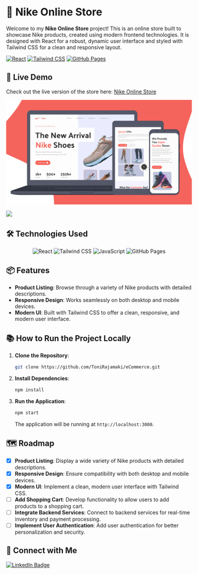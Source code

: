 # 🛒 Nike Online Store

Welcome to my **Nike Online Store** project! This is an online store built to showcase Nike products, created using modern frontend technologies. It is designed with React for a robust, dynamic user interface and styled with Tailwind CSS for a clean and responsive layout.

[![React](https://img.shields.io/badge/React-%2361DAFB.svg?style=for-the-badge&logo=react&logoColor=white)](https://reactjs.org/) [![Tailwind CSS](https://img.shields.io/badge/TailwindCSS-%2306B6D4.svg?style=for-the-badge&logo=tailwind-css&logoColor=white)](https://tailwindcss.com/) [![GitHub Pages](https://img.shields.io/badge/Hosted_on-GitHub_Pages-%23333.svg?style=for-the-badge&logo=github&logoColor=white)](https://pages.github.com/)

## 🚀 Live Demo

Check out the live version of the store here: [Nike Online Store](https://tonirajamaki.github.io/eCommerce/)

  <img src="https://github.com/ToniRajamaki/folio2/blob/bea74f901423c5ba0497eb9ec2dbd07c83bd5d8a/public/assets/project-thumbnails/nike-shop-thumbnail.png?raw=true" alt="React" />

![](demogif.gif)

## 🛠️ Technologies Used

<p align="center">
  <img src="https://img.shields.io/badge/React-%2361DAFB.svg?style=for-the-badge&logo=react&logoColor=white" alt="React" />
  <img src="https://img.shields.io/badge/TailwindCSS-%2306B6D4.svg?style=for-the-badge&logo=tailwind-css&logoColor=white" alt="Tailwind CSS" />
  <img src="https://img.shields.io/badge/JavaScript-%23F7DF1E.svg?style=for-the-badge&logo=javascript&logoColor=black" alt="JavaScript" />
  <img src="https://img.shields.io/badge/GitHub_Pages-%23333.svg?style=for-the-badge&logo=github&logoColor=white" alt="GitHub Pages" />
</p>

## 📦 Features

- **Product Listing**: Browse through a variety of Nike products with detailed descriptions.
- **Responsive Design**: Works seamlessly on both desktop and mobile devices.
- **Modern UI**: Built with Tailwind CSS to offer a clean, responsive, and modern user interface.

## 📚 How to Run the Project Locally

1. **Clone the Repository**:
   ```sh
   git clone https://github.com/ToniRajamaki/eCommerce.git
   ```
2. **Install Dependencies**:
   ```sh
   npm install
   ```
3. **Run the Application**:
   ```sh
   npm start
   ```
   The application will be running at `http://localhost:3000`.

## 🗺️ Roadmap

- [x] **Product Listing**: Display a wide variety of Nike products with detailed descriptions.
- [x] **Responsive Design**: Ensure compatibility with both desktop and mobile devices.
- [x] **Modern UI**: Implement a clean, modern user interface with Tailwind CSS.
- [ ] **Add Shopping Cart**: Develop functionality to allow users to add products to a shopping cart.
- [ ] **Integrate Backend Services**: Connect to backend services for real-time inventory and payment processing.
- [ ] **Implement User Authentication**: Add user authentication for better personalization and security.

## 🤝 Connect with Me

<p align="left">
  <a href="https://linkedin.com/in/toni-rajam%C3%A4ki-025055283" target="_blank">
    <img src="https://img.shields.io/badge/LinkedIn-Connect-blue?style=for-the-badge&logo=linkedin" alt="LinkedIn Badge" />
  </a>
</p>
